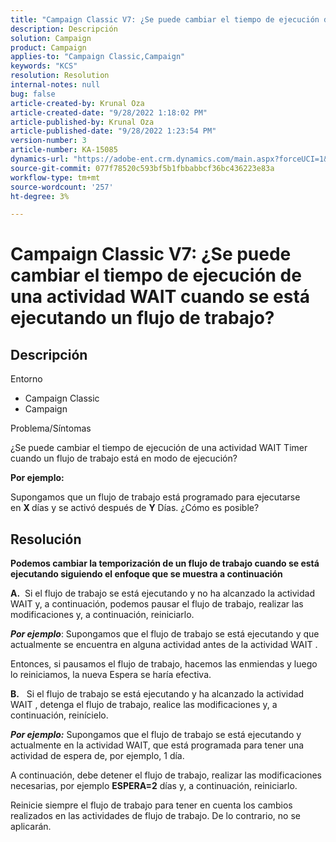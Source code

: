 ```yaml
---
title: "Campaign Classic V7: ¿Se puede cambiar el tiempo de ejecución de una actividad WAIT cuando se está ejecutando un flujo de trabajo?"
description: Descripción
solution: Campaign
product: Campaign
applies-to: "Campaign Classic,Campaign"
keywords: "KCS"
resolution: Resolution
internal-notes: null
bug: false
article-created-by: Krunal Oza
article-created-date: "9/28/2022 1:18:02 PM"
article-published-by: Krunal Oza
article-published-date: "9/28/2022 1:23:54 PM"
version-number: 3
article-number: KA-15085
dynamics-url: "https://adobe-ent.crm.dynamics.com/main.aspx?forceUCI=1&pagetype=entityrecord&etn=knowledgearticle&id=254085f6-2f3f-ed11-9db1-000d3a5c1bcc"
source-git-commit: 077f78520c593bf5b1fbbabbcf36bc436223e83a
workflow-type: tm+mt
source-wordcount: '257'
ht-degree: 3%

---
```


# Campaign Classic V7: ¿Se puede cambiar el tiempo de ejecución de una actividad WAIT cuando se está ejecutando un flujo de trabajo?

## Descripción


Entorno

- Campaign Classic
- Campaign




Problema/Síntomas

¿Se puede cambiar el tiempo de ejecución de una actividad WAIT Timer cuando un flujo de trabajo está en modo de ejecución?

<b>Por ejemplo:</b>

Supongamos que un flujo de trabajo está programado para ejecutarse en <b>X </b>días y se activó después de <b>Y</b> Días. ¿Cómo es posible?


## Resolución


<b>Podemos cambiar la temporización de un flujo de trabajo cuando se está ejecutando siguiendo el enfoque que se muestra a continuación

A.</b>  Si el flujo de trabajo se está ejecutando y no ha alcanzado la actividad WAIT y, a continuación, podemos pausar el flujo de trabajo, realizar las modificaciones y, a continuación, reiniciarlo.

<b>*Por ejemplo</b>*: Supongamos que el flujo de trabajo se está ejecutando y que actualmente se encuentra en alguna actividad antes de la actividad WAIT .

Entonces, si pausamos el flujo de trabajo, hacemos las enmiendas y luego lo reiniciamos, la nueva Espera se haría efectiva.

<b>B.</b>   Si el flujo de trabajo se está ejecutando y ha alcanzado la actividad WAIT , detenga el flujo de trabajo, realice las modificaciones y, a continuación, reinícielo.

<b>*Por ejemplo:</b>* Supongamos que el flujo de trabajo se está ejecutando y actualmente en la actividad WAIT, que está programada para tener una actividad de espera de, por ejemplo, 1 día.

A continuación, debe detener el flujo de trabajo, realizar las modificaciones necesarias, por ejemplo <b>ESPERA=2</b> días y, a continuación, reiniciarlo.

Reinicie siempre el flujo de trabajo para tener en cuenta los cambios realizados en las actividades de flujo de trabajo. De lo contrario, no se aplicarán.
